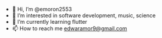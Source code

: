 - 👋 Hi, I’m @emoron2553
- 👀 I’m interested in software development, music, science
- 🌱 I’m currently learning flutter
- 📫 How to reach me edwaramor9@gmail.com

<!---
emoron2553/emoron2553 is a ✨ special ✨ repository because its `README.md` (this file) appears on your GitHub profile.
You can click the Preview link to take a look at your changes.
--->
